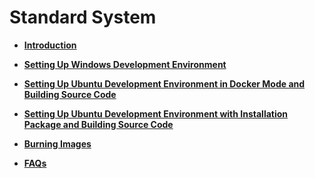 # Standard System<a name="EN-US_TOPIC_0000001111221726"></a>

-   **[Introduction](quickstart-standard-description.md)**  

-   **[Setting Up Windows Development Environment](quickstart-standard-windows-environment.md)**  

-   **[Setting Up Ubuntu Development Environment in Docker Mode and Building Source Code](quickstart-standard-docker-environment.md)**  

-   **[Setting Up Ubuntu Development Environment with Installation Package and Building Source Code](quickstart-standard-package-environment.md)**  

-   **[Burning Images](quickstart-standard-burn.md)**  

-   **[FAQs](quickstart-standard-faq.md)**  


